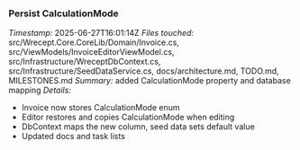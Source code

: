 ### Persist CalculationMode
*Timestamp:* 2025-06-27T16:01:14Z
*Files touched:* src/Wrecept.Core.CoreLib/Domain/Invoice.cs, src/ViewModels/InvoiceEditorViewModel.cs, src/Infrastructure/WreceptDbContext.cs, src/Infrastructure/SeedDataService.cs, docs/architecture.md, TODO.md, MILESTONES.md
*Summary:* added CalculationMode property and database mapping
*Details:*
- Invoice now stores CalculationMode enum
- Editor restores and copies CalculationMode when editing
- DbContext maps the new column, seed data sets default value
- Updated docs and task lists
